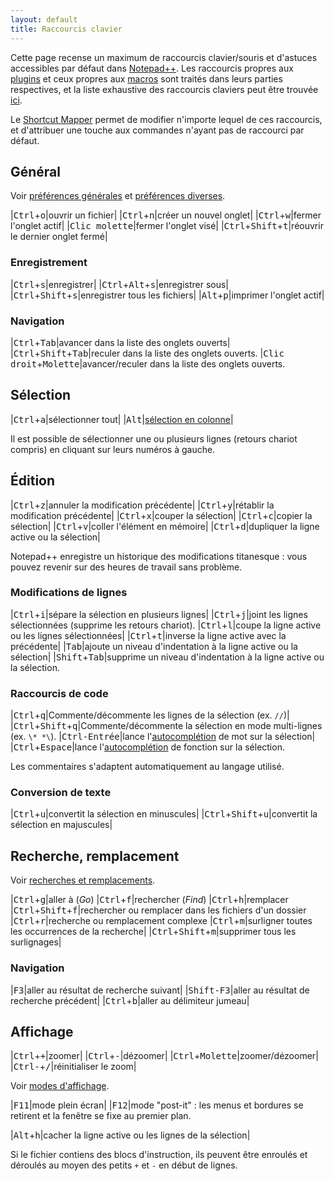 ```yaml
---
layout: default
title: Raccourcis clavier
---
```

Cette page recense un maximum de raccourcis clavier/souris et d'astuces accessibles par défaut dans [Notepad++](notepad++.md). Les raccourcis propres aux [plugins](plugins.md) et ceux propres aux [macros](macros.md) sont traités dans leurs parties respectives, et la liste exhaustive des raccourcis claviers peut être trouvée [ici](http://docs.notepad-plus-plus.org/index.php/Keyboard_And_Mouse_Shortcuts).

Le [Shortcut Mapper](shortcut-mapper.md) permet de modifier n'importe lequel de ces raccourcis, et d'attribuer une touche aux commandes n'ayant pas de raccourci par défaut.

## Général

Voir [préférences générales](preferences/general.md) et [préférences diverses](preferences/divers.md).

|<kbd>Ctrl</kbd>+<kbd>o</kbd>|ouvrir un fichier|
|<kbd>Ctrl</kbd>+<kbd>n</kbd>|créer un nouvel onglet|
|<kbd>Ctrl</kbd>+<kbd>w</kbd>|fermer l'onglet actif|
|<kbd>Clic molette</kbd>|fermer l'onglet visé|
|<kbd>Ctrl</kbd>+<kbd>Shift</kbd>+<kbd>t</kbd>|réouvrir le dernier onglet fermé|

### Enregistrement

|<kbd>Ctrl</kbd>+<kbd>s</kbd>|enregistrer|
|<kbd>Ctrl</kbd>+<kbd>Alt</kbd>+<kbd>s</kbd>|enregistrer sous|
|<kbd>Ctrl</kbd>+<kbd>Shift</kbd>+<kbd>s</kbd>|enregistrer tous les fichiers|
|<kbd>Alt</kbd>+<kbd>p</kbd>|imprimer l'onglet actif|

### Navigation

|<kbd>Ctrl</kbd>+<kbd>Tab</kbd>|avancer dans la liste des onglets ouverts|
|<kbd>Ctrl</kbd>+<kbd>Shift</kbd>+<kbd>Tab</kbd>|reculer dans la liste des onglets ouverts.
|<kbd>Clic droit</kbd>+<kbd>Molette</kbd>|avancer/reculer dans la liste des onglets ouverts.

## Sélection

|<kbd>Ctrl</kbd>+<kbd>a</kbd>|sélectionner tout|
|<kbd>Alt</kbd>|[sélection en colonne](edition-en-colonne.md)|

Il est possible de sélectionner une ou plusieurs lignes (retours chariot compris) en cliquant sur leurs numéros à gauche.

## Édition

|<kbd>Ctrl</kbd>+<kbd>z</kbd>|annuler la modification précédente|
|<kbd>Ctrl</kbd>+<kbd>y</kbd>|rétablir la modification précédente|
|<kbd>Ctrl</kbd>+<kbd>x</kbd>|couper la sélection|
|<kbd>Ctrl</kbd>+<kbd>c</kbd>|copier la sélection|
|<kbd>Ctrl</kbd>+<kbd>v</kbd>|coller l'élément en mémoire|
|<kbd>Ctrl</kbd>+<kbd>d</kbd>|dupliquer la ligne active ou la sélection|

Notepad++ enregistre un historique des modifications titanesque : vous pouvez revenir sur des heures de travail sans problème.

### Modifications de lignes

|<kbd>Ctrl</kbd>+<kbd>i</kbd>|sépare la sélection en plusieurs lignes|
|<kbd>Ctrl</kbd>+<kbd>j</kbd>|joint les lignes sélectionnées (supprime les retours chariot).
|<kbd>Ctrl</kbd>+<kbd>l</kbd>|coupe la ligne active ou les lignes sélectionnées|
|<kbd>Ctrl</kbd>+<kbd>t</kbd>|inverse la ligne active avec la précédente|
|<kbd>Tab</kbd>|ajoute un niveau d'indentation à la ligne active ou la sélection|
|<kbd>Shift</kbd>+<kbd>Tab</kbd>|supprime un niveau d'indentation à la ligne active ou la sélection.

### Raccourcis de code

|<kbd>Ctrl</kbd>+<kbd>q</kbd>|Commente/décommente les lignes de la sélection  (ex. `//`)|
|<kbd>Ctrl</kbd>+<kbd>Shift</kbd>+<kbd>q</kbd>|Commente/décommente la sélection en mode multi-lignes (ex. `\* *\`).
|<kbd>Ctrl-Entrée</kbd>|lance l'[autocomplétion](preferences/autocompletion.md) de mot sur la sélection|
|<kbd>Ctrl</kbd>+<kbd>Espace</kbd>|lance l'[autocomplétion](preferences/autocompletion.md) de fonction sur la sélection.

Les commentaires s'adaptent automatiquement au langage utilisé.

### Conversion de texte

|<kbd>Ctrl</kbd>+<kbd>u</kbd>|convertit la sélection en minuscules|
|<kbd>Ctrl</kbd>+<kbd>Shift</kbd>+<kbd>u</kbd>|convertit la sélection en majuscules|


## Recherche, remplacement

Voir [recherches et remplacements](recherches-et-remplacements.md).

|<kbd>Ctrl</kbd>+<kbd>g</kbd>|aller à (*Go*)
|<kbd>Ctrl</kbd>+<kbd>f</kbd>|rechercher (*Find*)
|<kbd>Ctrl</kbd>+<kbd>h</kbd>|remplacer
|<kbd>Ctrl</kbd>+<kbd>Shift</kbd>+<kbd>f</kbd>|rechercher ou remplacer dans les fichiers d'un dossier
|<kbd>Ctrl</kbd>+<kbd>r</kbd>|recherche ou remplacement complexe
|<kbd>Ctrl</kbd>+<kbd>m</kbd>|surligner toutes les occurrences de la recherche|
|<kbd>Ctrl</kbd>+<kbd>Shift</kbd>+<kbd>m</kbd>|supprimer tous les surlignages|

### Navigation

|<kbd>F3</kbd>|aller au résultat de recherche suivant|
|<kbd>Shift-F3</kbd>|aller au résultat de recherche précédent|
|<kbd>Ctrl</kbd>+<kbd>b</kbd>|aller au délimiteur jumeau|

## Affichage

|<kbd>Ctrl</kbd>+<kbd>+</kbd>|zoomer|
|<kbd>Ctrl</kbd>+<kbd>-</kbd>|dézoomer|
|<kbd>Ctrl</kbd>+<kbd>Molette</kbd>|zoomer/dézoomer|
|<kbd>Ctrl-</kbd>+<kbd>/</kbd>|réinitialiser le zoom|

Voir [modes d'affichage](modes-affichage.md).

|<kbd>F11</kbd>|mode plein écran|
|<kbd>F12</kbd>|mode "post-it" : les menus et bordures se retirent et la fenêtre se fixe au premier plan.

|<kbd>Alt</kbd>+<kbd>h</kbd>|cacher la ligne active ou les lignes de la sélection|

Si le fichier contiens des blocs d'instruction, ils peuvent être enroulés et déroulés au moyen des petits `+` et `-` en début de lignes.
